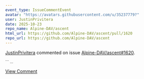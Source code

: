 ```yaml
---
event_type: IssueCommentEvent
avatar: "https://avatars.githubusercontent.com/u/35237779?"
user: JustinPrivitera
date: 2025-10-23
repo_name: Alpine-DAV/ascent
html_url: https://github.com/Alpine-DAV/ascent/pull/1620
repo_url: https://github.com/Alpine-DAV/ascent
---
```


<a href='https://github.com/JustinPrivitera' target='_blank'>JustinPrivitera</a> commented on issue <a href='https://github.com/Alpine-DAV/ascent/pull/1620' target='_blank'>Alpine-DAV/ascent#1620</a>.

<small>```...</small>

<a href='https://github.com/Alpine-DAV/ascent/pull/1620' target='_blank'>View Comment</a>